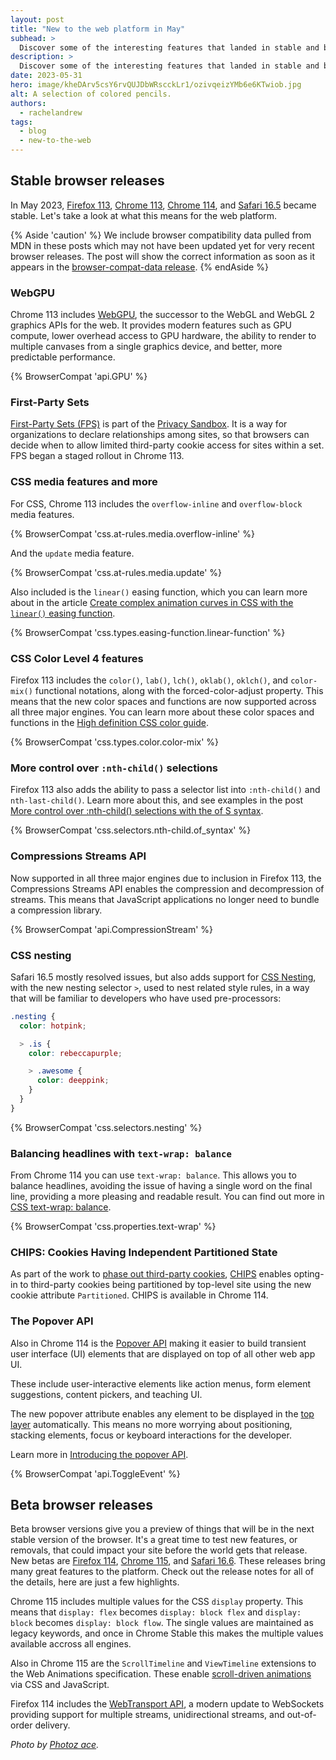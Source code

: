 ```yaml
---
layout: post
title: "New to the web platform in May"
subhead: >
  Discover some of the interesting features that landed in stable and beta web browsers during May 2023.
description: >
  Discover some of the interesting features that landed in stable and beta web browsers during May 2023.
date: 2023-05-31
hero: image/kheDArv5csY6rvQUJDbWRscckLr1/ozivqeizYMb6e6KTwiob.jpg
alt: A selection of colored pencils.
authors:
  - rachelandrew
tags:
  - blog
  - new-to-the-web
---
```


## Stable browser releases

In May 2023, [Firefox 113](https://developer.mozilla.org/docs/Mozilla/Firefox/Releases/113), [Chrome 113](https://developer.chrome.com/blog/new-in-chrome-113/), [Chrome 114](https://developer.chrome.com/blog/new-in-chrome-114/), and [Safari 16.5](https://developer.apple.com/documentation/safari-release-notes/safari-16_5-release-notes) became stable. Let's take a look at what this means for the web platform.

{% Aside 'caution' %}
We include browser compatibility data pulled from MDN in these posts which may not have been updated yet for very recent browser releases. The post will show the correct information as soon as it appears in the [browser-compat-data release](https://github.com/mdn/browser-compat-data/releases).
{% endAside %}

### WebGPU

Chrome 113 includes [WebGPU](https://developer.chrome.com/blog/webgpu-release/), the successor to the WebGL and WebGL 2 graphics APIs for the web. It provides modern features such as GPU compute, lower overhead access to GPU hardware, the ability to render to multiple canvases from a single graphics device, and better, more predictable performance.

{% BrowserCompat 'api.GPU' %}

### First-Party Sets

[First-Party Sets (FPS)](https://developer.chrome.com/docs/privacy-sandbox/first-party-sets/) is part of the [Privacy Sandbox](https://privacysandbox.com/). It is a way for organizations to declare relationships among sites, so that browsers can decide when to allow limited third-party cookie access for sites within a set. FPS began a staged rollout in Chrome 113. 

### CSS media features and more

For CSS, Chrome 113 includes the `overflow-inline` and `overflow-block` media features. 

{% BrowserCompat 'css.at-rules.media.overflow-inline' %}

And the `update` media feature.

{% BrowserCompat 'css.at-rules.media.update' %}

Also included is the `linear()` easing function, which you can learn more about in the article [Create complex animation curves in CSS with the `linear()` easing function](https://developer.chrome.com/articles/css-linear-easing-function/).

{% BrowserCompat 'css.types.easing-function.linear-function' %}

### CSS Color Level 4 features

Firefox 113 includes the `color()`, `lab()`, `lch()`, `oklab()`, `oklch()`, and `color-mix()` functional notations, along with the forced-color-adjust property. This means that the new color spaces and functions are now supported across all three major engines. You can learn more about these color spaces and functions in the [High definition CSS color guide](https://developer.chrome.com/articles/high-definition-css-color-guide/).

{% BrowserCompat 'css.types.color.color-mix' %}

### More control over `:nth-child()` selections

Firefox 113 also adds the ability to pass a selector list into `:nth-child()` and `nth-last-child()`. Learn more about this, and see examples in the post [More control over :nth-child() selections with the of S syntax](https://developer.chrome.com/articles/css-nth-child-of-s/).

{% BrowserCompat 'css.selectors.nth-child.of_syntax' %}

### Compressions Streams API

Now supported in all three major engines due to inclusion in Firefox 113, the Compressions Streams API enables the compression and decompression of streams. This means that JavaScript applications no longer need to bundle a compression library.

{% BrowserCompat 'api.CompressionStream' %}

### CSS nesting

Safari 16.5 mostly resolved issues, but also adds support for [CSS Nesting](https://developer.chrome.com/articles/css-nesting/), with the new nesting selector `>`, used to nest related style rules, in a way that will be familiar to developers who have used pre-processors:

```css
.nesting {
  color: hotpink;

  > .is {
    color: rebeccapurple;

    > .awesome {
      color: deeppink;
    }
  }
}
```

{% BrowserCompat 'css.selectors.nesting' %}

### Balancing headlines with `text-wrap: balance`

From Chrome 114 you can use `text-wrap: balance`. This allows you to balance headlines, avoiding the issue of having a single word on the final line, providing a more pleasing and readable result. You can find out more in [CSS text-wrap: balance](https://developer.chrome.com/blog/css-text-wrap-balance/).

{% BrowserCompat 'css.properties.text-wrap' %}

### CHIPS: Cookies Having Independent Partitioned State

As part of the work to [phase out third-party cookies](https://developer.chrome.com/docs/privacy-sandbox/third-party-cookie-phase-out/), [CHIPS](https://developer.chrome.com/docs/privacy-sandbox/chips/) enables opting-in to third-party cookies being partitioned by top-level site using the new cookie attribute `Partitioned`. CHIPS is available in Chrome 114. 

### The Popover API

Also in Chrome 114 is the [Popover API](https://developer.mozilla.org/docs/Web/API/Popover_API) making it easier to build transient user interface (UI) elements that are displayed on top of all other web app UI.

These include user-interactive elements like action menus, form element suggestions, content pickers, and teaching UI.

The new popover attribute enables any element to be displayed in the [top layer](https://developer.chrome.com/blog/top-layer-devtools/) automatically. This means no more worrying about positioning, stacking elements, focus or keyboard interactions for the developer.

Learn more in [Introducing the popover API](https://developer.chrome.com/blog/introducing-popover-api/).

{% BrowserCompat 'api.ToggleEvent' %}

## Beta browser releases

Beta browser versions give you a preview of things that will be in the next stable version of the browser. It's a great time to test new features, or removals, that could impact your site before the world gets that release. New betas are [Firefox 114](https://developer.mozilla.org/docs/Mozilla/Firefox/Releases/114), [Chrome 115](https://developer.chrome.com/blog/chrome-115-beta/), and [Safari 16.6](https://developer.apple.com/documentation/safari-release-notes/safari-16_6-release-notes). These releases bring many great features to the platform. Check out the release notes for all of the details, here are just a few highlights.

Chrome 115 includes multiple values for the CSS `display` property. This means that `display: flex` becomes `display: block flex` and `display: block` becomes `display: block flow`. The single values are maintained as legacy keywords, and once in Chrome Stable this makes the multiple values available accross all engines. 

Also in Chrome 115 are the `ScrollTimeline` and `ViewTimeline` extensions to the Web Animations specification. These enable [scroll-driven animations](https://developer.chrome.com/articles/scroll-driven-animations/) via CSS and JavaScript. 

Firefox 114 includes the [WebTransport API](https://developer.mozilla.org/docs/Web/API/WebTransport_API), a modern update to WebSockets providing support for multiple streams, unidirectional streams, and out-of-order delivery.

_Photo by [Photoz ace](https://unsplash.com/@photozace)._

